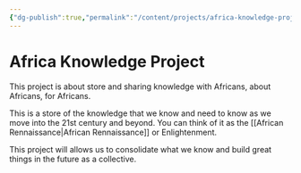 ```yaml
---
{"dg-publish":true,"permalink":"/content/projects/africa-knowledge-project/"}
---
```


# Africa Knowledge Project

This project is about store and sharing knowledge with Africans, about Africans, for Africans.

This is a store of the knowledge that we know and need to know as we move into the 21st century and beyond. You can think of it as the [[African Rennaissance\|African Rennaissance]] or Enlightenment. 

This project will allows us to consolidate what we know and build great things in the future as a collective.